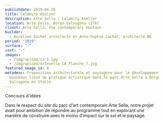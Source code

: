 ```yaml
---
publishdate: 2019-04-26
title: Calamity Atelier
description: Arte Sella - Calamity Atelier
location: Arte Sella, Borgo Valsugana (ITA)
client: Arte Sella, the contemporary moutain
builder:
  - Aurélien Suchet architecte et Anne-Sophie Cachat, architecte DE
period: "2019"
surface: "-"
cost: "-"
images:
  - /img/upload/ca_1.jpg
  - /img/upload/artesella_CA_Planche_7.jpg
featured_image_id: 0
metadesc: Proposition architecturale et paysagère pour le développement de
  nouveaux lieux de pratique artistique dans le parc Arte Sella à Borgo
  Valsugana en Italie.
---
```


Concours d'idées

Dans le respect du site du parc d'art contemporain Arte Sella, notre projet avait pour ambition de répondre au programme tout en explorant une manière de construire avec le moins d'impact sur le sol et le paysage.
